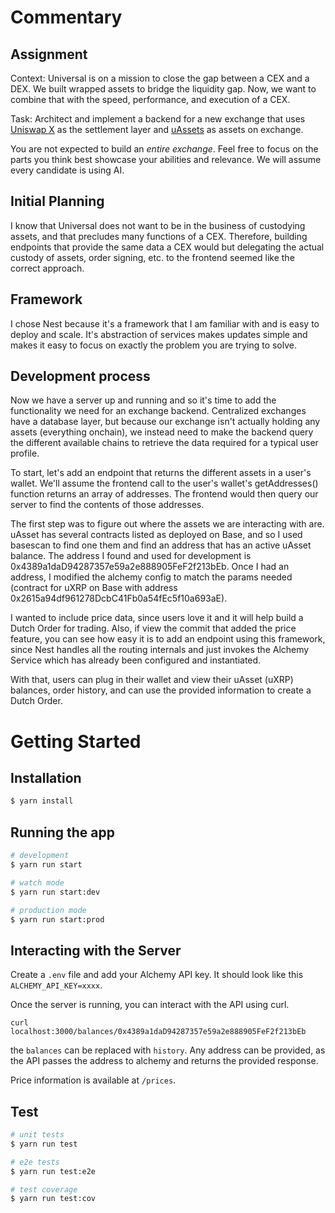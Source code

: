 # Commentary

## Assignment

Context: Universal is on a mission to close the gap between a CEX and a DEX. We built wrapped assets to bridge the liquidity gap. Now, we want to combine that with the speed, performance, and execution of a CEX.

Task: Architect and implement a backend for a new exchange that uses [Uniswap X](https://docs.uniswap.org/contracts/uniswapx/overview) as the settlement layer and [uAssets](https://docs.universalassets.xyz/universal-protocol/developers/uasset)  as assets on exchange.

You are not expected to build an _entire exchange_. Feel free to focus on the parts you think best showcase your abilities and relevance. We will assume every candidate is using AI.

## Initial Planning

I know that Universal does not want to be in the business of custodying assets, and that precludes many functions of a CEX. Therefore, building endpoints that provide the same data a CEX would but delegating the actual custody of assets, order signing, etc. to the frontend seemed like the correct approach. 

## Framework

I chose Nest because it's a framework that I am familiar with and is easy to deploy and scale. It's abstraction of services makes updates simple and makes it easy to focus on exactly the problem you are trying to solve.

## Development process
Now we have a server up and running and so it's time to add the functionality we need for an exchange backend. Centralized exchanges have a database layer, but because our exchange isn't actually holding any assets (everything onchain), we instead need to make the backend query the different available chains to retrieve the data required for a typical user profile.

To start, let's add an endpoint that returns the different assets in a user's wallet. We'll assume the frontend call to the user's wallet's getAddresses() function returns an array of addresses. The frontend would then query our server to find the contents of those addresses.

The first step was to figure out where the assets we are interacting with are. uAsset has several contracts listed as deployed on Base, and so I used basescan to find one them and find an address that has an active uAsset balance. The address I found and used for development is 0x4389a1daD94287357e59a2e888905FeF2f213bEb. Once I had an address, I modified the alchemy config to match the params needed (contract for uXRP on Base with address 0x2615a94df961278DcbC41Fb0a54fEc5f10a693aE).

I wanted to include price data, since users love it and it will help build a Dutch Order for trading. Also, if view the commit that added the price feature, you can see how easy it is to add an endpoint using this framework, since Nest handles all the routing internals and just invokes the Alchemy Service which has already been configured and instantiated. 

With that, users can plug in their wallet and view their uAsset (uXRP) balances, order history, and can use the provided information to create a Dutch Order.

# Getting Started

## Installation

```bash
$ yarn install
```

## Running the app

```bash
# development
$ yarn run start

# watch mode
$ yarn run start:dev

# production mode
$ yarn run start:prod
```

## Interacting with the Server
Create a `.env` file and add your Alchemy API key. It should look like this `ALCHEMY_API_KEY=xxxx`.

Once the server is running, you can interact with the API using curl.
```
curl localhost:3000/balances/0x4389a1daD94287357e59a2e888905FeF2f213bEb
```
the `balances` can be replaced with `history`. Any address can be provided, as the API passes the address to alchemy and returns the provided response.

Price information is available at `/prices`.

## Test

```bash
# unit tests
$ yarn run test

# e2e tests
$ yarn run test:e2e

# test coverage
$ yarn run test:cov
```
